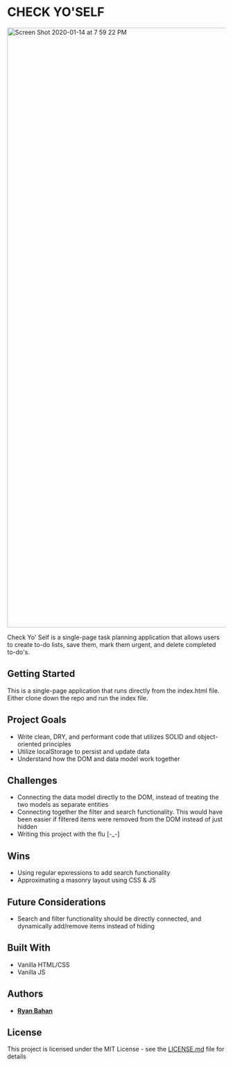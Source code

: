 # CHECK YO'SELF

<img width="1381" alt="Screen Shot 2020-01-14 at 7 59 22 PM" src="https://user-images.githubusercontent.com/54119863/72401128-6a3efb80-3708-11ea-914a-4fff063d2251.png">

Check Yo' Self is a single-page task planning application that allows users to create to-do lists, save them, mark them urgent, and delete completed to-do's.

## Getting Started

This is a single-page application that runs directly from the index.html file. Either clone down the repo and run the index file.

## Project Goals

* Write clean, DRY, and performant code that utilizes SOLID and object-oriented principles
* Utilize localStorage to persist and update data
* Understand how the DOM and data model work together

## Challenges

* Connecting the data model directly to the DOM, instead of treating the two models as separate entities
* Connecting together the filter and search functionality. This would have been easier if filtered items were removed from the DOM instead of just hidden
* Writing this project with the flu [-_-]

## Wins

* Using regular epxressions to add search functionality
* Approximating a masonry layout using CSS & JS

## Future Considerations

* Search and filter functionality should be directly connected, and dynamically add/remove items instead of hiding

## Built With

* Vanilla HTML/CSS
* Vanilla JS

## Authors

* **[Ryan Bahan](https://github.com/ryanbahan)**


## License

This project is licensed under the MIT License - see the [LICENSE.md](LICENSE.md) file for details
